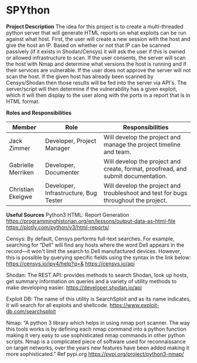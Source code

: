 # SPYthon

**Project Description**
The idea for this project is to create a multi-threaded python server that will generate HTML reports on what exploits can be run against what host. First, the user will create a new session with the host and give the host an IP. Based on whether or not that IP can be scanned passively (if it exists in Shodan/Censys) it will ask the user if this is owned or allowed infrastructure to scan. If the user consents, the server will scan the host with Nmap and determine what versions the host is running and if their services are vulnerable. If the user does not approve the server will not scan the host. If the given host has already been scanned by Censys/Shodan then those results will be fed into the server via API's. The server/script will then determine if the vulnerability has a given exploit, which it will then display to the user along with the ports in a report that is in HTML format.


**Roles and Responsibilities**

| Member             | Role                                  | Responsibilities                                                                    |
|--------------------|---------------------------------------|-------------------------------------------------------------------------------------|
| Jack Zimmer        | Developer, Project Manager            | Will develop the project and manage the project timeline and team.                  |
| Gabrielle Merriken | Developer, Documenter                 | Will develop the project and create, format, proofread, and submit documentation.   |
| Christian Ekeigwe  | Developer, Infrastructure, Bug Tester | Will develop the project and troubleshoot and test for bugs throughout the project. |


**Useful Sources**
Python3 HTML: Report Generation
https://programminghistorian.org/en/lessons/output-data-as-html-file
https://plotly.com/python/v3/html-reports/

Censys: 
By default, Censys performs full-text searches. For example, searching for “Dell” will find any hosts where the word Dell appears in the record—it won't limit the search to Dell manufactured devices. However, this is possible by querying specific fields using the syntax in the link below:
https://censys.io/ipv4/help?q=& 
https://censys.io/api

Shodan:
The REST API: provides methods to search Shodan, look up hosts, get summary information on queries and a variety of utility methods to make developing easier.
https://developer.shodan.io/api 

Exploit DB:
The name of this utility is SearchSploit and as its name indicates, it will search for all exploits and shellcode.
https://www.exploit-db.com/searchsploit 

Nmap:
“A python 3 library which helps in using nmap port scanner. The way this tools works is by defining each nmap command into a python function making it very easy to use sophisticated nmap commands in other python scripts. Nmap is a complicated piece of software used for reconnaissance on target networks, over the years new features have been added making it more sophisticated.” Ref pypi.org
https://pypi.org/project/python3-nmap/
